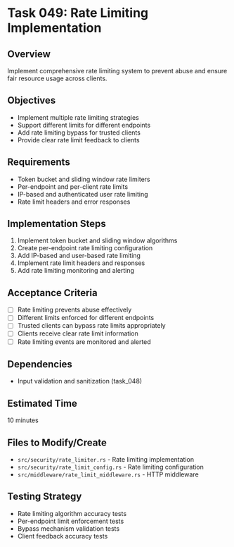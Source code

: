 # Task 049: Rate Limiting Implementation

## Overview
Implement comprehensive rate limiting system to prevent abuse and ensure fair resource usage across clients.

## Objectives
- Implement multiple rate limiting strategies
- Support different limits for different endpoints
- Add rate limiting bypass for trusted clients
- Provide clear rate limit feedback to clients

## Requirements
- Token bucket and sliding window rate limiters
- Per-endpoint and per-client rate limits
- IP-based and authenticated user rate limiting
- Rate limit headers and error responses

## Implementation Steps
1. Implement token bucket and sliding window algorithms
2. Create per-endpoint rate limiting configuration
3. Add IP-based and user-based rate limiting
4. Implement rate limit headers and responses
5. Add rate limiting monitoring and alerting

## Acceptance Criteria
- [ ] Rate limiting prevents abuse effectively
- [ ] Different limits enforced for different endpoints
- [ ] Trusted clients can bypass rate limits appropriately
- [ ] Clients receive clear rate limit information
- [ ] Rate limiting events are monitored and alerted

## Dependencies
- Input validation and sanitization (task_048)

## Estimated Time
10 minutes

## Files to Modify/Create
- `src/security/rate_limiter.rs` - Rate limiting implementation
- `src/security/rate_limit_config.rs` - Rate limiting configuration
- `src/middleware/rate_limit_middleware.rs` - HTTP middleware

## Testing Strategy
- Rate limiting algorithm accuracy tests
- Per-endpoint limit enforcement tests
- Bypass mechanism validation tests
- Client feedback accuracy tests